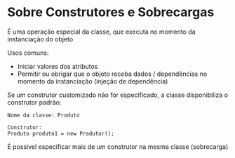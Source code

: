 <h1>Sobre Construtores e Sobrecargas</h1>

<p>É uma operação especial da classe, que executa no momento da instanciação do objeto</p>

<p>Usos comuns:</p>

* Iniciar valores dos atributos
* Permitir ou obrigar que o objeto receba dados / dependências no momento da instanciação (injeção de dependência)

<p>Se um construtor customizado não for especificado, a classe disponibiliza o construtor padrão:</p>

~~~
Nome da classe: Produto

Construtor:
Produto produto1 = new Produtor();
~~~

<p>É possivel especificar mais de um construtor na mesma classe (sobrecarga)</p>